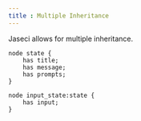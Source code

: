 ```yaml
---
title : Multiple Inheritance 
---
```

Jaseci allows for multiple inheritance.

```jac
node state {
    has title;
    has message;
    has prompts;
}

node input_state:state {
    has input;
}

```